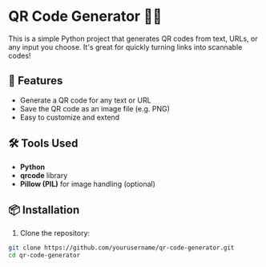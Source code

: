 # QR Code Generator 🧾🔳

This is a simple Python project that generates QR codes from text, URLs, or any input you choose. It's great for quickly turning links into scannable codes!

## 🚀 Features

- Generate a QR code for any text or URL
- Save the QR code as an image file (e.g. PNG)
- Easy to customize and extend

## 🛠️ Tools Used

- **Python**
- **qrcode** library
- **Pillow (PIL)** for image handling (optional)

## 📦 Installation

1. Clone the repository:

```bash
git clone https://github.com/yourusername/qr-code-generator.git
cd qr-code-generator
